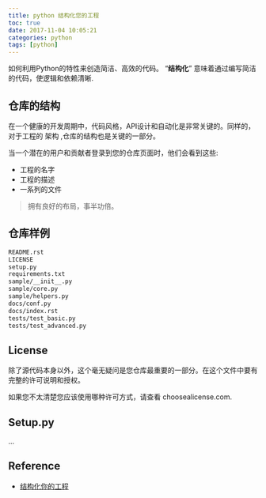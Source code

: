 ```yaml
---
title: python 结构化您的工程
toc: true
date: 2017-11-04 10:05:21
categories: python
tags: [python]
---
```


如何利用Python的特性来创造简洁、高效的代码。 “**结构化**” 意味着通过编写简洁的代码，使逻辑和依赖清晰.

<!--more-->

## 仓库的结构

在一个健康的开发周期中，代码风格，API设计和自动化是非常关键的。同样的，对于工程的 架构 ,仓库的结构也是关键的一部分。

当一个潜在的用户和贡献者登录到您的仓库页面时，他们会看到这些:

- 工程的名字
- 工程的描述
- 一系列的文件

> 拥有良好的布局，事半功倍。

## 仓库样例

```bash
README.rst
LICENSE
setup.py
requirements.txt
sample/__init__.py
sample/core.py
sample/helpers.py
docs/conf.py
docs/index.rst
tests/test_basic.py
tests/test_advanced.py
```

## License

除了源代码本身以外，这个毫无疑问是您仓库最重要的一部分。在这个文件中要有完整的许可说明和授权。

如果您不太清楚您应该使用哪种许可方式，请查看 choosealicense.com.

## Setup.py

...

## Reference

- [结构化你的工程][1]

[1]: http://pythonguidecn.readthedocs.io/zh/latest/writing/structure.html